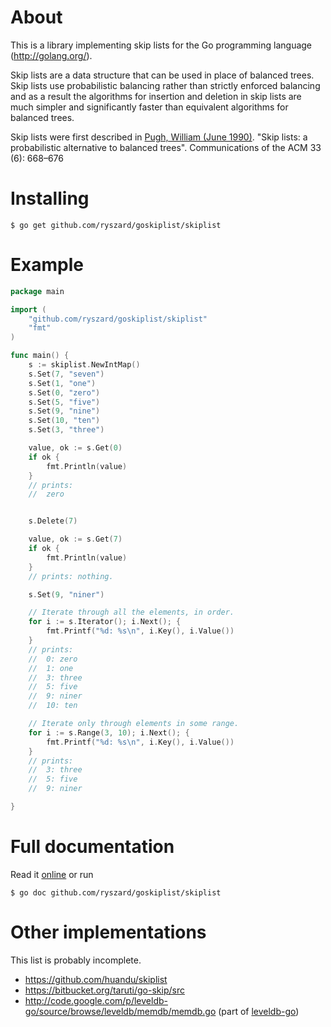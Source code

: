 About
=====

This is a library implementing skip lists for the Go programming
language (http://golang.org/).

Skip lists are a data structure that can be used in place of
balanced trees. Skip lists use probabilistic balancing rather than
strictly enforced balancing and as a result the algorithms for
insertion and deletion in skip lists are much simpler and
significantly faster than equivalent algorithms for balanced trees.

Skip lists were first described in
[Pugh, William (June 1990)](ftp://ftp.cs.umd.edu/pub/skipLists/skiplists.pdf). "Skip
lists: a probabilistic alternative to balanced trees". Communications
of the ACM 33 (6): 668–676

Installing
==========

    $ go get github.com/ryszard/goskiplist/skiplist
	
Example
=======

```go
package main

import (
	"github.com/ryszard/goskiplist/skiplist"
	"fmt"
)

func main() {
	s := skiplist.NewIntMap()
	s.Set(7, "seven")
	s.Set(1, "one")
	s.Set(0, "zero")
	s.Set(5, "five")
	s.Set(9, "nine")
	s.Set(10, "ten")
	s.Set(3, "three")

	value, ok := s.Get(0)
	if ok {
		fmt.Println(value)
	}
	// prints: 
	//	zero


	s.Delete(7)

	value, ok := s.Get(7)
	if ok {
		fmt.Println(value)
	}
	// prints: nothing.

	s.Set(9, "niner")

	// Iterate through all the elements, in order.
	for i := s.Iterator(); i.Next(); {
		fmt.Printf("%d: %s\n", i.Key(), i.Value())
	}
	// prints: 
	//	0: zero
	// 	1: one
	// 	3: three
	// 	5: five
	// 	9: niner
	// 	10: ten

	// Iterate only through elements in some range.
	for i := s.Range(3, 10); i.Next(); {
		fmt.Printf("%d: %s\n", i.Key(), i.Value())
	}
	// prints: 
	// 	3: three
	// 	5: five
	// 	9: niner

}
```

Full documentation
==================

Read it [online](http://go.pkgdoc.org/github.com/ryszard/goskiplist/skiplist) or run 

    $ go doc github.com/ryszard/goskiplist/skiplist

Other implementations
=====================

This list is probably incomplete.


  * https://github.com/huandu/skiplist
  * https://bitbucket.org/taruti/go-skip/src
  * http://code.google.com/p/leveldb-go/source/browse/leveldb/memdb/memdb.go 
  (part of [leveldb-go](http://code.google.com/p/leveldb-go/))
